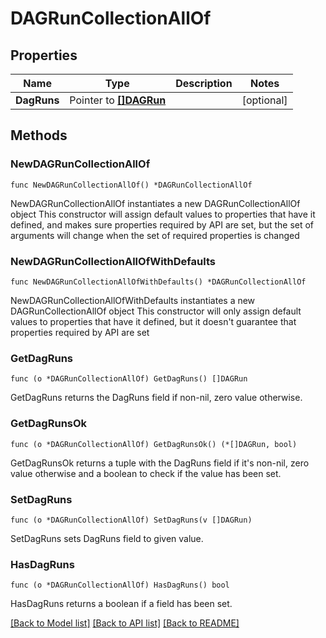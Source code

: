 # DAGRunCollectionAllOf

## Properties

Name | Type | Description | Notes
------------ | ------------- | ------------- | -------------
**DagRuns** | Pointer to [**[]DAGRun**](DAGRun.md) |  | [optional] 

## Methods

### NewDAGRunCollectionAllOf

`func NewDAGRunCollectionAllOf() *DAGRunCollectionAllOf`

NewDAGRunCollectionAllOf instantiates a new DAGRunCollectionAllOf object
This constructor will assign default values to properties that have it defined,
and makes sure properties required by API are set, but the set of arguments
will change when the set of required properties is changed

### NewDAGRunCollectionAllOfWithDefaults

`func NewDAGRunCollectionAllOfWithDefaults() *DAGRunCollectionAllOf`

NewDAGRunCollectionAllOfWithDefaults instantiates a new DAGRunCollectionAllOf object
This constructor will only assign default values to properties that have it defined,
but it doesn't guarantee that properties required by API are set

### GetDagRuns

`func (o *DAGRunCollectionAllOf) GetDagRuns() []DAGRun`

GetDagRuns returns the DagRuns field if non-nil, zero value otherwise.

### GetDagRunsOk

`func (o *DAGRunCollectionAllOf) GetDagRunsOk() (*[]DAGRun, bool)`

GetDagRunsOk returns a tuple with the DagRuns field if it's non-nil, zero value otherwise
and a boolean to check if the value has been set.

### SetDagRuns

`func (o *DAGRunCollectionAllOf) SetDagRuns(v []DAGRun)`

SetDagRuns sets DagRuns field to given value.

### HasDagRuns

`func (o *DAGRunCollectionAllOf) HasDagRuns() bool`

HasDagRuns returns a boolean if a field has been set.


[[Back to Model list]](../README.md#documentation-for-models) [[Back to API list]](../README.md#documentation-for-api-endpoints) [[Back to README]](../README.md)


